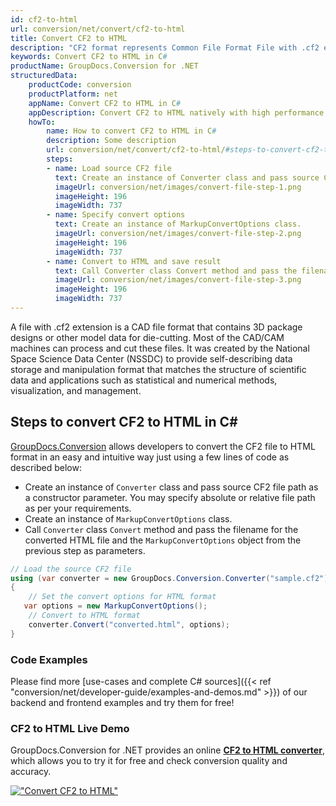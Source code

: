 ```yaml
---
id: cf2-to-html
url: conversion/net/convert/cf2-to-html
title: Convert CF2 to HTML
description: "CF2 format represents Common File Format File with .cf2 extension. Learn how to convert CF2 to HTML file programmatically in C# language using GroupDocs.Conversion for .NET library."
keywords: Convert CF2 to HTML in C#
productName: GroupDocs.Conversion for .NET
structuredData:
    productCode: conversion
    productPlatform: net
    appName: Convert CF2 to HTML in C#
    appDescription: Convert CF2 to HTML natively with high performance using C# language and server side GroupDocs.Conversion for .NET APIs, without the use of any software like Microsoft or Open Office.
    howTo:
        name: How to convert CF2 to HTML in C# 
        description: Some description
        url: conversion/net/convert/cf2-to-html/#steps-to-convert-cf2-to-html-in-c
        steps:
        - name: Load source CF2 file 
          text: Create an instance of Converter class and pass source CF2 file path as a constructor parameter. You may specify absolute or relative file path as per your requirements. 
          imageUrl: conversion/net/images/convert-file-step-1.png
          imageHeight: 196
          imageWidth: 737
        - name: Specify convert options 
          text: Create an instance of MarkupConvertOptions class.
          imageUrl: conversion/net/images/convert-file-step-2.png
          imageHeight: 196
          imageWidth: 737
        - name: Convert to HTML and save result 
          text: Call Converter class Convert method and pass the filename for the converted HTML file and the MarkupConvertOptions object from the previous step as parameters.
          imageUrl: conversion/net/images/convert-file-step-3.png
          imageHeight: 196
          imageWidth: 737
---
```


A file with .cf2 extension is a CAD file format that contains 3D package designs or other model data for die-cutting. Most of the CAD/CAM machines can process and cut these files. It was created by the National Space Science Data Center (NSSDC) to provide self-describing data storage and manipulation format that matches the structure of scientific data and applications such as statistical and numerical methods, visualization, and management. 

## Steps to convert CF2 to HTML in C#

[GroupDocs.Conversion](https://products.groupdocs.com/conversion/net) allows developers to convert the CF2 file to HTML format in an easy and intuitive way just using a few lines of code as described below:

* Create an instance of `Converter` class and pass source CF2 file path as a constructor parameter. You may specify absolute or relative file path as per your requirements. 
* Create an instance of `MarkupConvertOptions` class.
* Call `Converter` class `Convert` method and pass the filename for the converted HTML file and the `MarkupConvertOptions` object from the previous step as parameters.

```csharp
// Load the source CF2 file
using (var converter = new GroupDocs.Conversion.Converter("sample.cf2"))
{
    // Set the convert options for HTML format
   var options = new MarkupConvertOptions();
    // Convert to HTML format
    converter.Convert("converted.html", options);
}
```

### Code Examples

Please find more [use-cases and complete C# sources]({{< ref "conversion/net/developer-guide/examples-and-demos.md" >}}) of our backend and frontend examples and try them for free!

### CF2 to HTML Live Demo

GroupDocs.Conversion for .NET provides an online [**CF2 to HTML converter**](https://products.groupdocs.app/conversion/cf2-to-html), which allows you to try it for free and check conversion quality and accuracy.

[!["Convert CF2 to HTML"](conversion/net/images/convert-to-html/convert-cf2-to-html.png)](https://products.groupdocs.app/conversion/cf2-to-html)